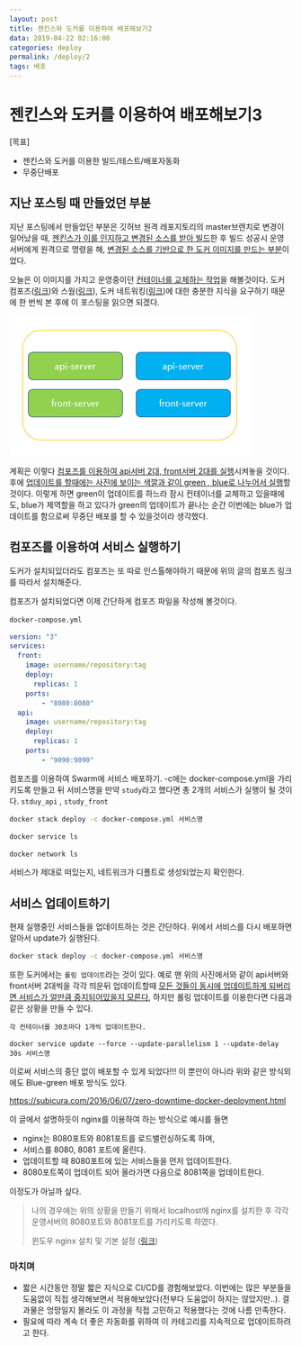 ```yaml
---
layout: post
title: 젠킨스와 도커를 이용하여 배포해보기2
data: 2019-04-22 02:16:00
categories: deploy
permalink: /deploy/2
tags: 배포
---
```


# 젠킨스와 도커를 이용하여 배포해보기3

[목표]

- 젠킨스와 도커를 이용한 빌드/테스트/배포자동화
- 무중단배포



## 지난 포스팅 때 만들었던 부분

지난 포스팅에서 만들었던 부분은 깃허브 원격 레포지토리의 master브렌치로 변경이 일어났을 때, <u>젠킨스가 이를 인지하고 변경된 소스를 받아 빌드</u>한 후 빌드 성공시 운영 서버에게 원격으로 명령을 해, <u>변경된 소스를 기반으로 한 도커 이미지를 만드는 부분</u>이었다.

오늘은 이 이미지를 가지고 운영중이던 <u>컨테이너를 교체하는 작업</u>을 해볼것이다. 도커 컴포즈([링크](https://kimjongmo.github.io/docker/docker-compose))와 스웜([링크](https://kimjongmo.github.io/docker/docker-swarm)), 도커 네트워킹([링크](https://kimjongmo.github.io/docker/docker-networking))에 대한 충분한 지식을 요구하기 때문에 한 번씩 본 후에 이 포스팅을 읽으면 되겠다.

![](/img/container_update1.PNG)

계획은 이렇다 <u>컴포즈를 이용하여 api서버 2대, front서버 2대를 실행</u>시켜놓을 것이다. 후에 <u>업데이트를 할때에는 사진에 보이는 색깔과 같이 green , blue로 나누어서 실행</u>할 것이다. 이렇게 하면 green이 업데이트를 하느라 잠시 컨테이너를 교체하고 있을때에도, blue가 제역할을 하고 있다가 green의 업데이트가 끝나는 순간 이번에는 blue가 업데이트를 함으로써 무중단 배포를 할 수 있을것이라 생각했다.

## 컴포즈를 이용하여 서비스 실행하기

도커가 설치되있더라도 컴포즈는 또 따로 인스톨해야하기 때문에 위의 글의 컴포즈 링크를 따라서 설치해준다.

컴포즈가 설치되었다면 이제 간단하게 컴포즈 파일을 작성해 볼것이다.

`docker-compose.yml`

```yaml
version: "3"
services:
  front:
    image: username/repository:tag
    deploy:
      replicas: 1
    ports:
        - "8080:8080"
  api:
    image: username/repository:tag
    deploy:
      replicas: 1
    ports:
        - "9090:9090"
```



컴포즈를 이용하여 Swarm에 서비스 배포하기. -c에는 docker-compose.yml을 가리키도록 만들고 뒤 서비스명을 만약 `study`라고 했다면 총 2개의 서비스가 실행이 될 것이다. `stduy_api` , `study_front` 

```bash
docker stack deploy -c docker-compose.yml 서비스명
```

```bash
docker service ls
```

```bash
docker network ls
```

서비스가 제대로 떠있는지, 네트워크가 디폴트로 생성되었는지 확인한다.

## 서비스 업데이트하기

현재 실행중인 서비스들을 업데이트하는 것은 간단하다. 위에서 서비스를 다시 배포하면 알아서 update가 실행된다. 

```bash
docker stack deploy -c docker-compose.yml 서비스명
```

또한 도커에서는 `롤링 업데이트`라는 것이 있다. 예로 맨 위의 사진에서와 같이 api서버와 front서버 2대씩을 각각 띄운뒤 업데이트할때 <u>모든 것들이 동시에 업데이트하게 되버리면 서비스가 얼만큼 중지되어있을지 모른다</u>, 하지만 롤링 업데이트를 이용한다면 다음과 같은 상황을 만들 수 있다.

`각 컨테이너를 30초마다 1개씩 업데이트한다.` 

```
docker service update --force --update-parallelism 1 --update-delay 30s 서비스명
```

이로써 서비스의 중단 없이 배포할 수 있게 되었다!!! 이 뿐만이 아니라 위와 같은 방식외에도 Blue-green 배포 방식도 있다. 

<https://subicura.com/2016/06/07/zero-downtime-docker-deployment.html>

이 글에서 설명하듯이 nginx를 이용하여 하는 방식으로 예시를 들면

- nginx는 8080포트와 8081포트를 로드밸런싱하도록 하며,
- 서비스를 8080, 8081 포트에 올린다.
- 업데이트할 때 8080포트에 있는 서비스들을 먼저 업데이트한다.
- 8080포트쪽이 업데이트 되어 올라가면 다음으로 8081쪽을 업데이트한다.

이정도가 아닐까 싶다. 

> 나의 경우에는 위의 상황을 만들기 위해서 localhost에 nginx를 설치한 후 각각 운영서버의 8080포트와 8081포트를 가리키도록 하였다. 
>
> 윈도우 nginx 설치 및 기본 설정 ([링크](https://kimjongmo.github.io/install/nginx))





### 마치며

- 짧은 시간동안 정말 짧은 지식으로 CI/CD를 경험해보았다. 이번에는 많은 부분들을 도움없이 직접 생각해보면서 적용해보았다(전부다 도움없이 하지는 않았지만..). 결과물은 엉망일지 몰라도 이 과정을 직접 고민하고 적용했다는 것에 나름 만족한다. 
- 필요에 따라 계속 더 좋은 자동화를 위하여 이 카테고리를 지속적으로 업데이트하려고 한다. 